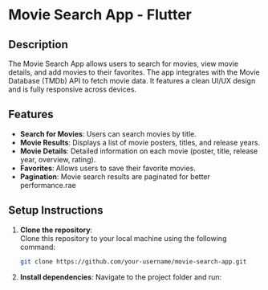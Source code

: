 # Movie Search App - Flutter

## Description
The Movie Search App allows users to search for movies, view movie details, and add movies to their favorites. The app integrates with the Movie Database (TMDb) API to fetch movie data. It features a clean UI/UX design and is fully responsive across devices.

## Features
- **Search for Movies**: Users can search movies by title.
- **Movie Results**: Displays a list of movie posters, titles, and release years.
- **Movie Details**: Detailed information on each movie (poster, title, release year, overview, rating).
- **Favorites**: Allows users to save their favorite movies.
- **Pagination**: Movie search results are paginated for better performance.rae

## Setup Instructions
1. **Clone the repository**:  
   Clone this repository to your local machine using the following command:
   ```bash
   git clone https://github.com/your-username/movie-search-app.git

2. **Install dependencies**:
    Navigate to the project folder and run: